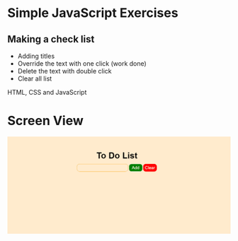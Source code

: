 <h1>Simple JavaScript Exercises</h1>


<h2>Making a check list</h2>

<ul>
    <li>Adding titles</li>
    <li>Override the text with one click (work done)</li>
    <li>Delete the text with double click</li>
    <li>Clear all list</li>
</ul>

HTML, CSS and JavaScript

<h1>Screen View</h1>

![](./app.gif)

